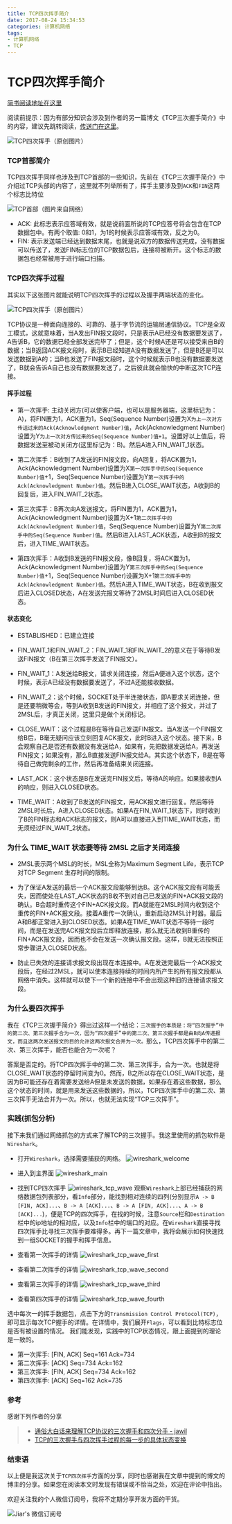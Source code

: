 ```yaml
---
title: TCP四次挥手简介
date: 2017-08-24 15:34:53
categories: 计算机网络
tags: 
- 计算机网络
- TCP
---
```


# TCP四次挥手简介

[简书阅读地址在这里](http://www.jianshu.com/p/a57a40163d4b)

阅读前提示：因为有部分知识会涉及到作者的另一篇博文《TCP三次握手简介》中的内容，建议先跳转阅读，[传送门在这里](http://blog.jiar.vip/2017/08/11/TCP%E4%B8%89%E6%AC%A1%E6%8F%A1%E6%89%8B%E7%AE%80%E4%BB%8B)。

![TCP四次挥手（原创图片）](tcp_hand_wave_detail.png)

<!--more-->

### TCP首部简介

TCP四次挥手同样也涉及到TCP首部的一些知识，先前在《TCP三次握手简介》中介绍过TCP头部的内容了，这里就不列举所有了，挥手主要涉及到`ACK`和`FIN`这两个标志比特位

![TCP首部（图片来自网络）](tcp_head.png)

- ACK: 此标志表示应答域有效，就是说前面所说的TCP应答号将会包含在TCP数据包中。有两个取值: 0和1，为1的时候表示应答域有效，反之为0。
- FIN: 表示发送端已经达到数据末尾，也就是说双方的数据传送完成，没有数据可以传送了，发送FIN标志位的TCP数据包后，连接将被断开。这个标志的数据包也经常被用于进行端口扫描。


### TCP四次挥手过程

其实以下这张图片就能说明TCP四次挥手的过程以及握手两端状态的变化。

![TCP四次挥手（原创图片）](tcp_hand_wave_detail.png)

TCP协议是一种面向连接的、可靠的、基于字节流的运输层通信协议。TCP是全双工模式，这就意味着，当A发出FIN报文段时，只是表示A已经没有数据要发送了，A告诉B，它的数据已经全部发送完毕了；但是，这个时候A还是可以接受来自B的数据；当B返回ACK报文段时，表示B已经知道A没有数据发送了，但是B还是可以发送数据到A的；当B也发送了FIN报文段时，这个时候就表示B也没有数据要发送了，B就会告诉A自己也没有数据要发送了，之后彼此就会愉快的中断这次TCP连接。


#### 挥手过程

- 第一次挥手: 主动关闭方(可以使客户端，也可以是服务器端，这里标记为：A)，将FIN置为1，ACK置为1，Seq(Sequence Number)设置为X`为上一次对方传送过来的Ack(Acknowledgment Number)值`，Ack(Acknowledgment Number)设置为Y`为上一次对方传过来的Seq(Sequence Number)值+1`。设置好以上值后，将数据发送至被动关闭方(这里标记为：B)。然后A进入FIN_WAIT_1状态。

- 第二次挥手：B收到了A发送的FIN报文段，向A回复，将ACK置为1，Ack(Acknowledgment Number)设置为X`第一次挥手中的Seq(Sequence Number)值`+1，Seq(Sequence Number)设置为Y`第一次挥手中的Ack(Acknowledgment Number)值`。然后B进入CLOSE_WAIT状态，A收到B的回复后，进入FIN_WAIT_2状态。

- 第三次挥手：B再次向A发送报文，将FIN置为1，ACK置为1，Ack(Acknowledgment Number)设置为X+1`第二次挥手中的Ack(Acknowledgment Number)值`，Seq(Sequence Number)设置为Y`第二次挥手中的Seq(Sequence Number)值`。然后B进入LAST_ACK状态，A收到B的报文后，进入TIME_WAIT状态。

- 第四次挥手：A收到B发送的FIN报文段，像B回复，将ACK置为1，Ack(Acknowledgment Number)设置为Y`第三次挥手中的Seq(Sequence Number)值`+1，Seq(Sequence Number)设置为X+1`第三次挥手中的Ack(Acknowledgment Number)值`。然后A进入TIME_WAIT状态，B在收到报文后进入CLOSED状态，A在发送完报文等待了2MSL时间后进入CLOSED状态。


#### 状态变化


- ESTABLISHED：已建立连接

- FIN_WAIT_1和FIN_WAIT_2：FIN_WAIT_1和FIN_WAIT_2的意义在于等待B发送FIN报文（B在第三次挥手发送了FIN报文）。

- FIN_WAIT_1：A发送给B报文，请求关闭连接，然后A便进入这个状态，这个时候，表示A已经没有数据要发送了，不过A还能接收数据。

- FIN_WAIT_2：这个时候，SOCKET处于半连接状态，即A要求关闭连接，但是还要稍微等会，等到A收到B发送的FIN报文，并相应了这个报文，并过了2MSL后，才真正关闭，这里只是做个关闭标记。

- CLOSE_WAIT：这个过程是B在等待自己发送FIN报文。当A发送一个FIN报文给B后，B毫无疑问应该立刻回复ACK报文，此时B进入这个状态。接下来，B会观察自己是否还有数据没有发送给A，如果有，先把数据发送给A，再发送FIN报文；如果没有，那么B直接发送FIN报文给A。其实这个状态下，B是在等待自己做完剩余的工作，然后再准备结束关闭连接。

- LAST_ACK：这个状态是B在发送完FIN报文后，等待A的响应。如果接收到A的响应，则进入CLOSED状态。

- TIME_WAIT：A收到了B发送的FIN报文，用ACK报文进行回复。然后等待2MSL时长后，A进入CLOSED状态。如果A在FIN_WAIT_1状态下，同时收到了B的FIN标志和ACK标志的报文，则A可以直接进入到TIME_WAIT状态，而无须经过FIN_WAIT_2状态。


### 为什么 TIME_WAIT 状态要等待 2MSL 之后才关闭连接

- 2MSL表示两个MSL的时长，MSL全称为Maximum Segment Life，表示TCP 对TCP Segment 生存时间的限制。

- 为了保证A发送的最后一个ACK报文段能够到达B。这个ACK报文段有可能丢失，因而使处在LAST_ACK状态的B收不到对自己已发送的FIN+ACK报文段的确认。B会超时重传这个FIN+ACK报文段。而A就能在2MSL时间内收到这个重传的FIN+ACK报文段。接着A重传一次确认，重新启动2MSL计时器。最后A和B都正常进入到CLOSED状态。如果A在TIME_WAIT状态不等待一段时间，而是在发送完ACK报文段后立即释放连接，那么就无法收到B重传的FIN+ACK报文段，因而也不会在发送一次确认报文段。这样，B就无法按照正常步骤进入CLOSED状态。

- 防止已失效的连接请求报文段出现在本连接中。A在发送完最后一个ACK报文段后，在经过2MSL，就可以使本连接持续的时间内所产生的所有报文段都从网络中消失。这样就可以使下一个新的连接中不会出现这种旧的连接请求报文段。


### 为什么要四次挥手

我在《TCP三次握手简介》得出过这样一个结论：`三次握手的本质是：将“四次握手”中的第二次、第三次握手合为一次，因为“四次握手”中的第二次、第三次握手都是由B向A传递报文，而且这两次发送报文的目的允许这两次报文合并为一次。`那么，TCP四次挥手中的第二次、第三次挥手，能否也能合为一次呢？

答案是否定的。将TCP四次挥手中的第二次、第三次挥手，合为一次。也就是将CLOSE_WAIT状态的停留时间变为0。然而，B之所以存在CLOSE_WAIT状态，是因为B可能还存在着需要发送给A但是未发送的数据，如果存在着这些数据，那么这个状态的时间，就是用来发送这些数据的，所以，TCP四次挥手中的第二次、第三次挥手无法合并为一次。所以，也就无法实现“TCP三次挥手”。


### 实践(抓包分析)

接下来我们通过网络抓包的方式来了解TCP的三次握手。我这里使用的抓包软件是`Wireshark`。

- 打开`Wireshark`，选择需要捕获的网络。
![wireshark_welcome](wireshark_welcome.png)

- 进入到主界面
![wireshark_main](wireshark_main.png)

- 找到TCP四次挥手
![wireshark_tcp_wave](wireshark_tcp_wave.png)
观察`Wireshark`上部已经捕获的网络数据包列表部分，看`Info`部分，能找到相对连续的四列(分别显示`A -> B [FIN, ACK]...`、`B -> A [ACK]...`、`B -> A [FIN, ACK]...`、`A -> B [ACK]...`)，便是TCP的四次挥手，在找的时候，注意`Source`栏和`Destination`栏中的ip地址的相对应，以及`Info`栏中的端口的对应。在`Wireshark`直接寻找四次挥手比寻找三次挥手要难得多。再下一篇文章中，我将会展示如何快速找到一组SOCKET的握手和挥手信息。

- 查看第一次挥手的详情
![wireshark_tcp_wave_first](wireshark_tcp_wave_first.png)

- 查看第二次挥手的详情
![wireshark_tcp_wave_second](wireshark_tcp_wave_second.png)

- 查看第三次挥手的详情
![wireshark_tcp_wave_third](wireshark_tcp_wave_third.png)

- 查看第四次挥手的详情
![wireshark_tcp_wave_fourth](wireshark_tcp_wave_fourth.png)

选中每次一的挥手数据包，点击下方的`Transmission Control Protocol(TCP)`，即可显示每次TCP握手的详情。在详情中，我们展开`Flags`，可以看到比特标志位是否有被设置的情况。
我们能发现，实践中的TCP状态情况，跟上面提到的理论是一致的。

- 第一次挥手: [FIN, ACK] Seq=161 Ack=734
- 第二次挥手: [ACK] Seq=734 Ack=162
- 第三次挥手: [FIN, ACK] Seq=734 Ack=162
- 第四次挥手: [ACK] Seq=162 Ack=735


### 参考

感谢下列作者的分享

> * [通俗大白话来理解TCP协议的三次握手和四次分手 - jawil](https://github.com/jawil/blog/issues/14)
> * [TCP的三次握手与四次挥手过程的每一步的具体状态变换](http://ab3813.blog.51cto.com/10538332/1773751)


### 结束语

以上便是我这次关于`TCP四次挥手`方面的分享，同时也感谢我在文章中提到的博文的博主的分享。如果您在阅读本文时发现有错误或不恰当之处，欢迎在评论中指出。


欢迎关注我的个人微信订阅号，我将不定期分享开发方面的干货。

![Jiar's 微信订阅号](/images/Dingyuehao.jpg)

